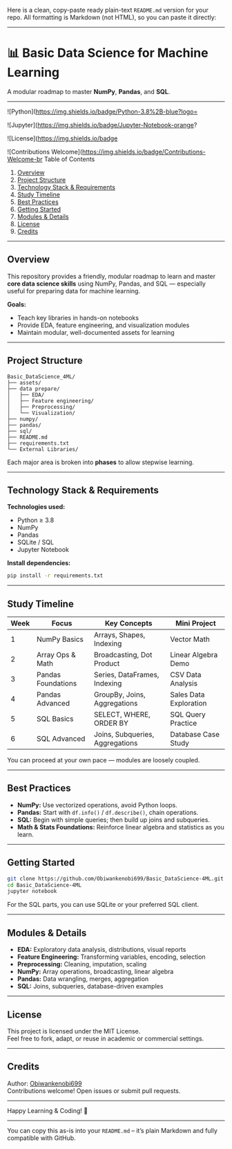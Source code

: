 Here is a clean, copy-paste ready plain-text `README.md` version for your repo. All formatting is Markdown (not HTML), so you can paste it directly:

***

# 📊 Basic Data Science for Machine Learning

A modular roadmap to master **NumPy**, **Pandas**, and **SQL**.

***

![Python](https://img.shields.io/badge/Python-3.8%2B-blue?logo=

  
![Jupyter](https://img.shields.io/badge/Jupyter-Notebook-orange?

  
  
![License](https://img.shields.io/badge

  
  
  
![Contributions Welcome](https://img.shields.io/badge/Contributions-Welcome-br Table of Contents

1. [Overview](#overview)
2. [Project Structure](#project-structure)
3. [Technology Stack & Requirements](#technology-stack--requirements)
4. [Study Timeline](#study-timeline)
5. [Best Practices](#best-practices)
6. [Getting Started](#getting-started)
7. [Modules & Details](#modules--details)
8. [License](#license)
9. [Credits](#credits)

***

## Overview

This repository provides a friendly, modular roadmap to learn and master **core data science skills** using NumPy, Pandas, and SQL — especially useful for preparing data for machine learning.

**Goals:**

- Teach key libraries in hands-on notebooks
- Provide EDA, feature engineering, and visualization modules
- Maintain modular, well-documented assets for learning

***

## Project Structure

```
Basic_DataScience_4ML/
├── assets/
├── data prepare/
│   ├── EDA/
│   ├── Feature engineering/
│   ├── Preprocessing/
│   └── Visualization/
├── numpy/
├── pandas/
├── sql/
├── README.md
├── requirements.txt
└── External Libraries/
```

Each major area is broken into **phases** to allow stepwise learning.

***

## Technology Stack & Requirements

**Technologies used:**

- Python ≥ 3.8
- NumPy
- Pandas
- SQLite / SQL
- Jupyter Notebook

**Install dependencies:**

```bash
pip install -r requirements.txt
```

***

## Study Timeline

| Week | Focus              | Key Concepts                     | Mini Project             |
|------|--------------------|----------------------------------|--------------------------|
| 1    | NumPy Basics       | Arrays, Shapes, Indexing         | Vector Math              |
| 2    | Array Ops & Math   | Broadcasting, Dot Product        | Linear Algebra Demo      |
| 3    | Pandas Foundations | Series, DataFrames, Indexing     | CSV Data Analysis        |
| 4    | Pandas Advanced    | GroupBy, Joins, Aggregations     | Sales Data Exploration   |
| 5    | SQL Basics         | SELECT, WHERE, ORDER BY          | SQL Query Practice       |
| 6    | SQL Advanced       | Joins, Subqueries, Aggregations  | Database Case Study      |

You can proceed at your own pace — modules are loosely coupled.

***

## Best Practices

- **NumPy:** Use vectorized operations, avoid Python loops.
- **Pandas:** Start with `df.info()` / `df.describe()`, chain operations.
- **SQL:** Begin with simple queries; then build up joins and subqueries.
- **Math & Stats Foundations:** Reinforce linear algebra and statistics as you learn.

***

## Getting Started

```bash
git clone https://github.com/Obiwankenobi699/Basic_DataScience-4ML.git
cd Basic_DataScience-4ML
jupyter notebook
```

For the SQL parts, you can use SQLite or your preferred SQL client.

***

## Modules & Details

- **EDA:** Exploratory data analysis, distributions, visual reports
- **Feature Engineering:** Transforming variables, encoding, selection
- **Preprocessing:** Cleaning, imputation, scaling
- **NumPy:** Array operations, broadcasting, linear algebra
- **Pandas:** Data wrangling, merges, aggregation
- **SQL:** Joins, subqueries, database-driven examples

***

## License

This project is licensed under the MIT License.  
Feel free to fork, adapt, or reuse in academic or commercial settings.

***

## Credits

Author: [Obiwankenobi699](https://github.com/Obiwankenobi699)  
Contributions welcome! Open issues or submit pull requests.

***

Happy Learning & Coding! 🚀

***

You can copy this as-is into your `README.md` – it’s plain Markdown and fully compatible with GitHub.
